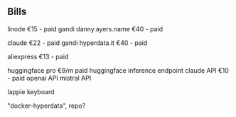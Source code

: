 
## Bills

linode €15 - paid
gandi danny.ayers.name €40 - paid

claude €22 - paid
gandi hyperdata.it €40 - paid

aliexpress €13 - paid

huggingface pro €9/m paid
huggingface inference endpoint 
claude API €10 - paid
openai API
mistral API


lappie keyboard

"docker-hyperdata", repo?
